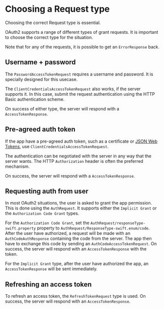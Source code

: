 # Choosing a Request type

Choosing the correct Request type is essential.

OAuth2 supports a range of different types of grant requests. It is important to
choose the correct type for the situation.

Note that for any of the requests, it is possible to get an ``ErrorResponse`` back.


## Username + password

The ``PasswordAccessTokenRequest`` requires a username and password. It is specially
designed for this usecase.

The ``ClientCredentialsAccessTokenRequest`` also works, if the server supports it.
In this case, submit the request authentication using the HTTP Basic authentication scheme.

On success of either type, the server will respond with a ``AccessTokenResponse``.


## Pre-agreed auth token

If the app have a pre-agreed auth token, such as a certificate or
[JSON Web Tokens](https://datatracker.ietf.org/doc/html/rfc7519), use
``ClientCredentialsAccessTokenRequest``.

The authentication can be negotiated with the server in any way that the server wants.
The HTTP `Authorization` header is often the preferred mechanism.

On success, the server will respond with a ``AccessTokenResponse``.


## Requesting auth from user

In most OAuth2 situations, the user is asked to grant the app permission. This is done using the ``AuthRequest``.
It supports either the `Implicit Grant` or the `Authorization Code Grant` types.

For the `Authorization Code Grant`, set the ``AuthRequest/responseType-swift.property``
property to ``AuthRequest/ResponseType-swift.enum/code``. After the user have authorized,
a request will be made with an ``AuthCodeAuthResponse`` containing the code from the server.
The app then have to exchange this code by sending an ``AuthCodeAccessTokenRequest``.
On success, the server will respond with an ``AccessTokenResponse`` with the token.

For the `Implicit Grant` type, after the user have authorized the app, an ``AccessTokenResponse``
will be sent immediately.


## Refreshing an access token

To refresh an access token, the ``RefreshTokenRequest`` type is used. On success,
the server will respond with an ``AccessTokenResponse``.
